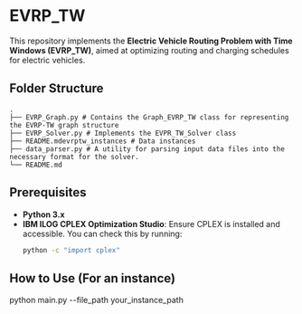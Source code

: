 # EVRP_TW


This repository implements the **Electric Vehicle Routing Problem with Time Windows (EVRP_TW)**, aimed at optimizing routing and charging schedules for electric vehicles.

## Folder Structure
```
.
├── EVRP_Graph.py # Contains the Graph_EVRP_TW class for representing the EVRP-TW graph structure
├── EVRP_Solver.py # Implements the EVPR_TW_Solver class
├── README.mdevrptw_instances # Data instances
├── data_parser.py # A utility for parsing input data files into the necessary format for the solver.
└── README.md
```

## Prerequisites

- **Python 3.x**
- **IBM ILOG CPLEX Optimization Studio**: Ensure CPLEX is installed and accessible. You can check this by running:
  ```bash
  python -c "import cplex"

## How to Use (For an instance)
python main.py --file_path your_instance_path